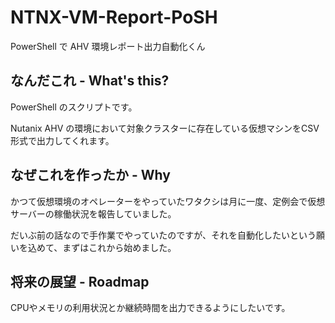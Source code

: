 # NTNX-VM-Report-PoSH
PowerShell で AHV 環境レポート出力自動化くん

## なんだこれ - What's this?
PowerShell のスクリプトです。

Nutanix AHV の環境において対象クラスターに存在している仮想マシンをCSV形式で出力してくれます。

## なぜこれを作ったか - Why
かつて仮想環境のオペレーターをやっていたワタクシは月に一度、定例会で仮想サーバーの稼働状況を報告していました。

だいぶ前の話なので手作業でやっていたのですが、それを自動化したいという願いを込めて、まずはこれから始めました。

## 将来の展望 - Roadmap
CPUやメモリの利用状況とか継続時間を出力できるようにしたいです。
